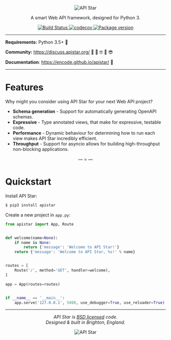 <p align="center">
    <img src="https://github.com/dabapps/apistar/raw/readme-logo/docs/img/logo-200-square-light.png" alt="API Star" />
</p>
<p align="center">
A smart Web API framework, designed for Python 3.
</p>
<p align="center">
<a href="https://travis-ci.org/encode/apistar">
    <img src="https://travis-ci.org/encode/apistar.svg?branch=master" alt="Build Status">
</a>
<a href="https://codecov.io/gh/encode/apistar">
    <img src="https://codecov.io/gh/encode/apistar/branch/master/graph/badge.svg" alt="codecov">
</a>
<a href="https://pypi.python.org/pypi/apistar">
    <img src="https://badge.fury.io/py/apistar.svg" alt="Package version">
</a>
</p>

---

**Requirements:** Python 3.5+ 🐍

**Community:** https://discuss.apistar.org/ 🤔 💭 🤓 💬 😎

**Documentation**: https://encode.github.io/apistar/ 📘

---

# Features

Why might you consider using API Star for your next Web API project?

* **Schema generation** - Support for automatically generating OpenAPI schemas.
* **Expressive** - Type annotated views, that make for expressive, testable code.
* **Performance** - Dynamic behaviour for determining how to run each view makes API Star incredibly efficient.
* **Throughput** - Support for asyncio allows for building high-throughput non-blocking applications.

<p align="center">&mdash; ⭐️ &mdash;</p>

# Quickstart

Install API Star:

```bash
$ pip3 install apistar
```

Create a new project in `app.py`:

```python
from apistar import App, Route


def welcome(name=None):
    if name is None:
        return {'message': 'Welcome to API Star!'}
    return {'message': 'Welcome to API Star, %s!' % name}


routes = [
    Route('/', method='GET', handler=welcome),
]

app = App(routes=routes)


if __name__ == '__main__':
    app.serve('127.0.0.1', 5000, use_debugger=True, use_reloader=True)
```

---

<p align="center"><i>API Star is <a href="https://github.com/tomchristie/apistar/blob/master/LICENSE.md">BSD licensed</a> code.<br/>Designed & built in Brighton, England.</i>
<p align="center">
    <img src="https://github.com/dabapps/apistar/raw/readme-logo/docs/img/ident-44-square-light.png" alt="API Star" />
</p>

[techempower]: https://www.techempower.com/benchmarks/#section=data-r14&hw=ph&test=json
